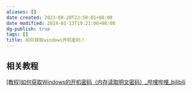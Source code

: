 ```yaml
---
aliases: []
date created: 2023-08-20T22:50:01+08:00
date modified: 2024-01-13T19:21:06+08:00
dg-publish: true
tags: []
title: 如何获取windows开机密码？
---
```


## 相关教程
[[教程]如何获取Windows的开机密码（内存读取明文密码）\_哔哩哔哩\_bilibili](https://www.bilibili.com/video/BV1su411n7u2/?buvid=XY630CE669F34078F341989B1EE06E60B0127&is_story_h5=false&mid=g8UDjEqHIS5oCexxb9oAEQ%3D%3D&p=1&plat_id=116&share_from=ugc&share_medium=android&share_plat=android&share_session_id=fda5e6a1-1aa7-4b4a-a6bc-e2b60cb652e2&share_source=COPY&share_tag=s_i&timestamp=1692506730&unique_k=1UEVLdm&up_id=667716368)